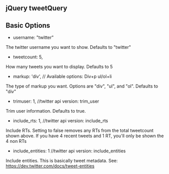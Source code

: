 ## jQuery tweetQuery

## Basic Options

* username:		"twitter"

The twitter username you want to show. Defaults to "twitter"

* tweetcount:		5,

How many tweets you want to display. Defaults to 5

* markup:			'div', // Available options: Div+p ul/ol+li

The type of markup you want. Options are "div", "ul", and "ol". Defaults to "div"

* trimuser:		1, //twitter api version: trim_user

Trim user information. Defaults to true.

* include_rts:	1, //twitter api version: include_rts

Include RTs. Setting to false removes any RTs from the total tweetcount shown above. If you have 4 recent tweets and 1 RT, you'll only be shown the 4 non RTs

* include_entities:	1 //twitter api version: include_entities

Include entities. This is basically tweet metadata. See: https://dev.twitter.com/docs/tweet-entities

